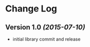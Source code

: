 Change Log
==========

Version 1.0 *(2015-07-10)*
----------------------------
 * initial library commit and release
